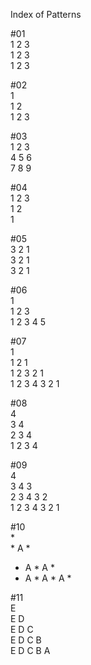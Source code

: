 Index of Patterns   


#01  
1 2 3  
1 2 3   
1 2 3  


#02  
1  
1 2  
1 2 3   


#03  
1 2 3  
4 5 6   
7 8 9  


#04  
1 2 3   
1 2  
1  
 

#05  
3 2 1  
3 2 1  
3 2 1  


#06  
    1    
  1 2 3    
1 2 3 4 5      


#07  
      1   
    1 2 1   
  1 2 3 2 1    
1 2 3 4 3 2 1   


#08    
      4   
    3 4    
  2 3 4    
1 2 3 4    


#09    
      4         
    3 4 3     
  2 3 4 3 2      
1 2 3 4 3 2 1      


#10    
      *      
    * A *      
  * A * A *    
* A * A * A *     


#11  
E  
E D  
E D C  
E D C B  
E D C B A  



